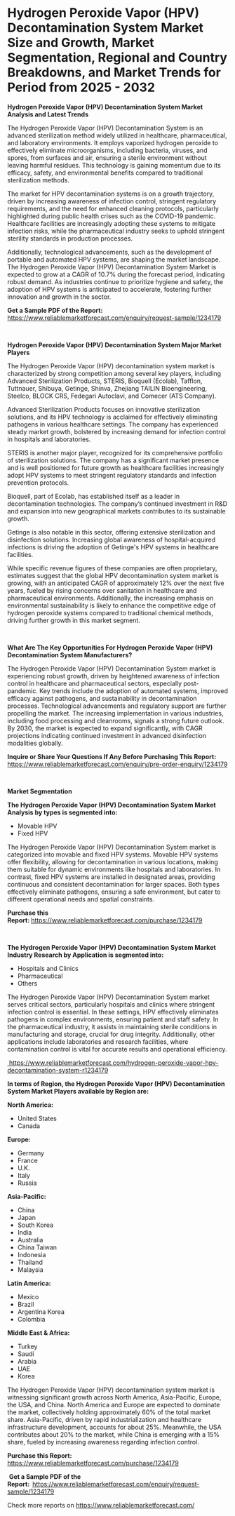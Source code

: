 <p><h1>Hydrogen Peroxide Vapor (HPV) Decontamination System Market Size and Growth, Market Segmentation, Regional and Country Breakdowns, and Market Trends for Period from 2025 -  2032</h1></p><p><strong>Hydrogen Peroxide Vapor (HPV) Decontamination System Market Analysis and Latest Trends</strong></p>
<p><p>The Hydrogen Peroxide Vapor (HPV) Decontamination System is an advanced sterilization method widely utilized in healthcare, pharmaceutical, and laboratory environments. It employs vaporized hydrogen peroxide to effectively eliminate microorganisms, including bacteria, viruses, and spores, from surfaces and air, ensuring a sterile environment without leaving harmful residues. This technology is gaining momentum due to its efficacy, safety, and environmental benefits compared to traditional sterilization methods.</p><p>The market for HPV decontamination systems is on a growth trajectory, driven by increasing awareness of infection control, stringent regulatory requirements, and the need for enhanced cleaning protocols, particularly highlighted during public health crises such as the COVID-19 pandemic. Healthcare facilities are increasingly adopting these systems to mitigate infection risks, while the pharmaceutical industry seeks to uphold stringent sterility standards in production processes.</p><p>Additionally, technological advancements, such as the development of portable and automated HPV systems, are shaping the market landscape. The Hydrogen Peroxide Vapor (HPV) Decontamination System Market is expected to grow at a CAGR of 10.7% during the forecast period, indicating robust demand. As industries continue to prioritize hygiene and safety, the adoption of HPV systems is anticipated to accelerate, fostering further innovation and growth in the sector.</p></p>
<p><strong>Get a Sample PDF of the Report:&nbsp;</strong> <a href="https://www.reliablemarketforecast.com/enquiry/request-sample/1234179?utm_campaign=2783&utm_medium=2&utm_source=Github&utm_content=ia&utm_term=04032025&utm_id=hydrogen-peroxide-vapor-hpv-decontamination-system">https://www.reliablemarketforecast.com/enquiry/request-sample/1234179</a></p>
<p>&nbsp;</p>
<p><strong>Hydrogen Peroxide Vapor (HPV) Decontamination System Major Market Players</strong></p>
<p><p>The Hydrogen Peroxide Vapor (HPV) decontamination system market is characterized by strong competition among several key players, including Advanced Sterilization Products, STERIS, Bioquell (Ecolab), Tafflon, Tuttnauer, Shibuya, Getinge, Shinva, Zhejiang TAILIN Bioengineering, Steelco, BLOCK CRS, Fedegari Autoclavi, and Comecer (ATS Company). </p><p>Advanced Sterilization Products focuses on innovative sterilization solutions, and its HPV technology is acclaimed for effectively eliminating pathogens in various healthcare settings. The company has experienced steady market growth, bolstered by increasing demand for infection control in hospitals and laboratories.</p><p>STERIS is another major player, recognized for its comprehensive portfolio of sterilization solutions. The company has a significant market presence and is well positioned for future growth as healthcare facilities increasingly adopt HPV systems to meet stringent regulatory standards and infection prevention protocols.</p><p>Bioquell, part of Ecolab, has established itself as a leader in decontamination technologies. The company’s continued investment in R&D and expansion into new geographical markets contributes to its sustainable growth. </p><p>Getinge is also notable in this sector, offering extensive sterilization and disinfection solutions. Increasing global awareness of hospital-acquired infections is driving the adoption of Getinge's HPV systems in healthcare facilities.</p><p>While specific revenue figures of these companies are often proprietary, estimates suggest that the global HPV decontamination system market is growing, with an anticipated CAGR of approximately 12% over the next five years, fueled by rising concerns over sanitation in healthcare and pharmaceutical environments. Additionally, the increasing emphasis on environmental sustainability is likely to enhance the competitive edge of hydrogen peroxide systems compared to traditional chemical methods, driving further growth in this market segment.</p></p>
<p>&nbsp;</p>
<p><strong>What Are The Key Opportunities For Hydrogen Peroxide Vapor (HPV) Decontamination System Manufacturers?</strong></p>
<p><p>The Hydrogen Peroxide Vapor (HPV) Decontamination System market is experiencing robust growth, driven by heightened awareness of infection control in healthcare and pharmaceutical sectors, especially post-pandemic. Key trends include the adoption of automated systems, improved efficacy against pathogens, and sustainability in decontamination processes. Technological advancements and regulatory support are further propelling the market. The increasing implementation in various industries, including food processing and cleanrooms, signals a strong future outlook. By 2030, the market is expected to expand significantly, with CAGR projections indicating continued investment in advanced disinfection modalities globally.</p></p>
<p><strong>Inquire or Share Your Questions If Any Before Purchasing This Report:</strong> <a href="https://www.reliablemarketforecast.com/enquiry/pre-order-enquiry/1234179?utm_campaign=2783&utm_medium=2&utm_source=Github&utm_content=ia&utm_term=04032025&utm_id=hydrogen-peroxide-vapor-hpv-decontamination-system">https://www.reliablemarketforecast.com/enquiry/pre-order-enquiry/1234179</a></p>
<p>&nbsp;</p>
<p><strong>Market Segmentation</strong></p>
<p><strong>The Hydrogen Peroxide Vapor (HPV) Decontamination System Market Analysis by types is segmented into:</strong></p>
<p><ul><li>Movable HPV</li><li>Fixed HPV</li></ul></p>
<p><p>The Hydrogen Peroxide Vapor (HPV) Decontamination System market is categorized into movable and fixed HPV systems. Movable HPV systems offer flexibility, allowing for decontamination in various locations, making them suitable for dynamic environments like hospitals and laboratories. In contrast, fixed HPV systems are installed in designated areas, providing continuous and consistent decontamination for larger spaces. Both types effectively eliminate pathogens, ensuring a safe environment, but cater to different operational needs and spatial constraints.</p></p>
<p><strong>Purchase this Report:&nbsp;</strong><a href="https://www.reliablemarketforecast.com/purchase/1234179?utm_campaign=2783&utm_medium=2&utm_source=Github&utm_content=ia&utm_term=04032025&utm_id=hydrogen-peroxide-vapor-hpv-decontamination-system">https://www.reliablemarketforecast.com/purchase/1234179</a></p>
<p>&nbsp;</p>
<p><strong>The Hydrogen Peroxide Vapor (HPV) Decontamination System Market Industry Research by Application is segmented into:</strong></p>
<p><ul><li>Hospitals and Clinics</li><li>Pharmaceutical</li><li>Others</li></ul></p>
<p><p>The Hydrogen Peroxide Vapor (HPV) Decontamination System market serves critical sectors, particularly hospitals and clinics where stringent infection control is essential. In these settings, HPV effectively eliminates pathogens in complex environments, ensuring patient and staff safety. In the pharmaceutical industry, it assists in maintaining sterile conditions in manufacturing and storage, crucial for drug integrity. Additionally, other applications include laboratories and research facilities, where contamination control is vital for accurate results and operational efficiency.</p></p>
<p><a href="https://www.reliablemarketforecast.com/hydrogen-peroxide-vapor-hpv-decontamination-system-r1234179?utm_campaign=2783&utm_medium=2&utm_source=Github&utm_content=ia&utm_term=04032025&utm_id=hydrogen-peroxide-vapor-hpv-decontamination-system">&nbsp;https://www.reliablemarketforecast.com/hydrogen-peroxide-vapor-hpv-decontamination-system-r1234179</a></p>
<p><strong>In terms of Region, the Hydrogen Peroxide Vapor (HPV) Decontamination System Market Players available by Region are:</strong></p>
<p>
    <p> <strong> North America: </strong>
        <ul>
            <li>United States</li>
            <li>Canada</li>
        </ul>
        </p> 
    <p> <strong> Europe: </strong>
        <ul>
            <li>Germany</li>
            <li>France</li>
            <li>U.K.</li>
            <li>Italy</li>
            <li>Russia</li>
        </ul>
        </p> 
    <p> <strong> Asia-Pacific: </strong>
        <ul>
            <li>China</li>
            <li>Japan</li>
            <li>South Korea</li>
            <li>India</li>
            <li>Australia</li>
            <li>China Taiwan</li>
            <li>Indonesia</li>
            <li>Thailand</li>
            <li>Malaysia</li>
        </ul>
        </p> 
    <p> <strong> Latin America: </strong>
        <ul>
            <li>Mexico</li>
            <li>Brazil</li>
            <li>Argentina Korea</li>
            <li>Colombia</li>
        </ul>
        </p> 
    <p> <strong> Middle East & Africa: </strong>
        <ul>
            <li>Turkey</li>
            <li>Saudi</li>
            <li>Arabia</li>
            <li>UAE</li>
            <li>Korea</li>
        </ul>
    </p>
    </p>
<p><p>The Hydrogen Peroxide Vapor (HPV) decontamination system market is witnessing significant growth across North America, Asia-Pacific, Europe, the USA, and China. North America and Europe are expected to dominate the market, collectively holding approximately 60% of the total market share. Asia-Pacific, driven by rapid industrialization and healthcare infrastructure development, accounts for about 25%. Meanwhile, the USA contributes about 20% to the market, while China is emerging with a 15% share, fueled by increasing awareness regarding infection control.</p></p>
<p><strong>Purchase this Report: </strong><a href="https://www.reliablemarketforecast.com/purchase/1234179?utm_campaign=2783&utm_medium=2&utm_source=Github&utm_content=ia&utm_term=04032025&utm_id=hydrogen-peroxide-vapor-hpv-decontamination-system">https://www.reliablemarketforecast.com/purchase/1234179</a></p>
<p>&nbsp;<strong>Get a Sample PDF of the Report:&nbsp;&nbsp;</strong><a href="https://www.reliablemarketforecast.com/enquiry/request-sample/1234179?utm_campaign=2783&utm_medium=2&utm_source=Github&utm_content=ia&utm_term=04032025&utm_id=hydrogen-peroxide-vapor-hpv-decontamination-system">https://www.reliablemarketforecast.com/enquiry/request-sample/1234179</a></p>
<p><strong></strong></p>
<p>Check more reports on <a href="https://www.reliablemarketforecast.com/?utm_campaign=2783&utm_medium=2&utm_source=Github&utm_content=ia&utm_term=04032025&utm_id=hydrogen-peroxide-vapor-hpv-decontamination-system">https://www.reliablemarketforecast.com/</a></p>